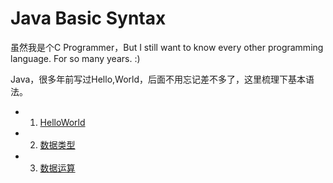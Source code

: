 # Java Basic Syntax

虽然我是个C Programmer，But I still want to know every other programming language. For so many years. :)

Java，很多年前写过Hello,World，后面不用忘记差不多了，这里梳理下基本语法。

* 1. [HelloWorld](Base.md)
* 2. [数据类型](DataType.md)
* 3. [数据运算](数据运算.md)